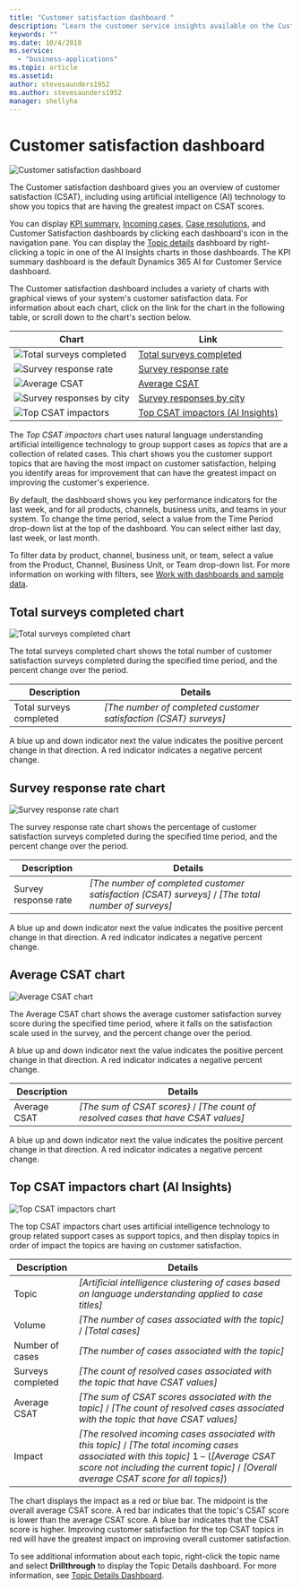 ```yaml
---
title: "Customer satisfaction dashboard "
description: "Learn the customer service insights available on the Customer satisfaction dashboard​."
keywords: ""
ms.date: 10/4/2018
ms.service:
  - "business-applications"
ms.topic: article
ms.assetid: 
author: stevesaunders1952
ms.author: stevesaunders1952
manager: shellyha
---
```


# Customer satisfaction dashboard

![Customer satisfaction dashboard](media/ai-csi-CSAT-dash.png)

The Customer satisfaction dashboard gives you an overview of customer satisfaction (CSAT), including using artificial intelligence (AI) technology to show you topics that are having the greatest impact on CSAT scores.

You can display [KPI summary](ai-csi-dash-kpi-summary.md), [Incoming cases](ai-csi-dash-incoming-cases.md), [Case resolutions](ai-csi-dash-case-resolutions.md), and Customer Satisfaction dashboards by clicking each dashboard's icon in the navigation pane. You can display the [Topic details](ai-csi-dash-topic-details.md) dashboard by right-clicking a topic in one of the AI Insights charts in those dashboards. The KPI summary dashboard is the default Dynamics 365 AI for Customer Service dashboard.

The Customer satisfaction dashboard includes a variety of charts with graphical views of your system's customer satisfaction data. For information about each chart, click on the link for the chart in the following table, or scroll down to the chart's section below.

Chart | Link
----- | ----
![Total surveys completed](media/ai-csi-surveys-completed.png) | [Total surveys completed](#total-surveys-completed-chart)
![Survey response rate](media/ai-csi-response-rate.png) | [Survey response rate](#survey-response-rate-chart)
![Average CSAT](media/ai-csi-average-csat.png) | [Average CSAT](#average-csat-chart)
![Survey responses by city](media/ai-csi-responses-by-city.png) | [Survey responses by city](#survey-responses-by-city-chart)
![Top CSAT impactors](media/ai-csi-CSAT-impactors.png) | [Top CSAT impactors (AI Insights)](#top-csat-impactors-chart)

The *Top CSAT impactors* chart uses natural language understanding artificial intelligence technology to group support cases as *topics* that are a collection of related cases. This chart shows you the customer support topics that are having the most impact on customer satisfaction, helping you identify areas for improvement that can have the greatest impact on improving the customer's experience.

By default, the dashboard shows you key performance indicators for the last week, and for all products, channels, business units, and teams in your system. To change the time period, select a value from the Time Period drop-down list at the top of the dashboard. You can select either last day, last week, or last month.

To filter data by product, channel, business unit, or team, select a value from the Product, Channel, Business Unit, or Team drop-down list. For more information on working with filters, see [Work with dashboards and sample data](ai-csi-use-dash-sample-data.md).

## Total surveys completed chart

![Total surveys completed chart](media/ai-csi-surveys-completed.png)

The total surveys completed chart shows the total number of customer satisfaction surveys completed during the specified time period, and the percent change over the period.

Description | Details
----------- | -------
Total surveys completed | *[The number of completed customer satisfaction (CSAT) surveys]*

A blue up and down indicator next the value indicates the positive percent change in that direction. A red indicator indicates a negative percent change.

## Survey response rate chart

![Survey response rate chart](media/ai-csi-response-rate.png)

The survey response rate chart shows the percentage of customer satisfaction surveys completed during the specified time period, and the percent change over the period.

Description | Details
----------- | -------
Survey response rate | *[The number of completed customer satisfaction (CSAT) surveys]* / *[The total number of surveys]*

A blue up and down indicator next the value indicates the positive percent change in that direction. A red indicator indicates a negative percent change.

## Average CSAT chart

![Average CSAT chart](media/ai-csi-average-csat.png)

The Average CSAT chart shows the average customer satisfaction survey score during the specified time period, where it falls on the satisfaction scale used in the survey, and the percent change over the period.

A blue up and down indicator next the value indicates the positive percent change in that direction. A red indicator indicates a negative percent change.

Description | Details
----------- | -------
Average CSAT | *[The sum of CSAT scores}* / *[The count of resolved cases that have CSAT values]*

A blue up and down indicator next the value indicates the positive percent change in that direction. A red indicator indicates a negative percent change.

<!---
## Survey responses by city chart

![Survey responses by city chart](media/ai-csi-responses-by-city.png)

The survey responses by city chart shows the geographical location of customer satisfaction surveys completed during the specified time period.
-->
## Top CSAT impactors chart (AI Insights)

![Top CSAT impactors chart](media/ai-csi-CSAT-impactors.png)

The top CSAT impactors chart uses artificial intelligence technology to group related support cases as support topics, and then display topics in order of impact the topics are having on customer satisfaction.

Description | Details
----------- | -------
Topic | *[Artificial intelligence clustering of cases based on language understanding applied to case titles]*
Volume | *[The number of cases associated with the topic]* / *[Total cases]*
Number of cases | *[The number of cases associated with the topic]*
Surveys completed | *[The count of resolved cases associated with the topic that have CSAT values]*
Average CSAT | *[The sum of CSAT scores associated with the topic]* / *[The count of resolved cases associated with the topic that have CSAT values]*
Impact | *[The resolved incoming cases associated with this topic]* / *[The total incoming cases associated with this topic]* 1 – (*[Average CSAT score not including the current topic]* / *[Overall average CSAT score for all topics]*)

The chart displays the impact as a red or blue bar. The midpoint is the overall average CSAT score. A red bar indicates that the topic's CSAT score is lower than the average CSAT score. A blue bar indicates that the CSAT score is higher. Improving customer satisfaction for the top CSAT topics in red will have the greatest impact on improving overall customer satisfaction.

To see additional information about each topic, right-click the topic name and select **Drillthrough** to display the Topic Details dashboard. For more information, see [Topic Details Dashboard](ai-csi-topic-details.md).